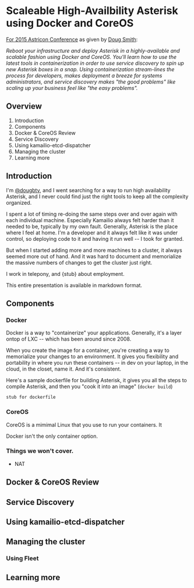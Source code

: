 # Scaleable High-Availbility Asterisk using Docker and CoreOS

[For 2015 Astricon Conference](http://www.asterisk.org/community/astricon-user-conference/sessions/scaleable-high-availbility-asterisk-using-docker-and) as given by [Doug Smith](http://www.asterisk.org/community/astricon-user-conference/speakers/douglas-smith):

*Reboot your infrastructure and deploy Asterisk in a highly-available and scalable fashion using Docker and CoreOS. You'll learn how to use the latest tools in containerization in order to use service discovery to spin up new Asterisk boxes in a snap. Using containerization stream-lines the process for developers, makes deployment a breeze for systems administrators, and service discovery makes "the good problems" like scaling up your business feel like "the easy problems".*

## Overview

1. Introduction
2. Components
3. Docker & CoreOS Review
4. Service Discovery
5. Using kamailio-etcd-dispatcher
6. Managing the cluster
7. Learning more

## Introduction

I'm [@dougbtv](https://twitter.com/dougbtv), and I went searching for a way to run high availability Asterisk, and I never could find just the right tools to keep all the complexity organized.

I spent a lot of timing re-doing the same steps over and over again with each individual machine. Especially Kamailio always felt harder than it needed to be, typically by my own fault. Generally, Asterisk is the place where I feel at home. I'm a developer and it always felt like it was under control, so deploying code to it and having it run well -- I took for granted.

But when I started adding more and more machines to a cluster, it always seemed more out of hand. And it was hard to document and memorialize the massive numbers of changes to get the cluster just right.

I work in telepony, and {stub} about employment.

This entire presentation is available in markdown format.

## Components

### Docker

Docker is a way to "containerize" your applications. Generally, it's a layer ontop of LXC -- which has been around since 2008.

When you create the image for a container, you're creating a way to memorialize your changes to an environment. It gives you flexibility and portability in where you run these containers -- in dev on your laptop, in the cloud, in the closet, name it. And it's consistent.

Here's a sample dockerfile for building Asterisk, it gives you all the steps to compile Asterisk, and then you "cook it into an image" (`docker build`)

```
stub for dockerfile
```

### CoreOS

CoreOS is a mimimal Linux that you use to run your containers. It

Docker isn't the only container option.

### Things we won't cover.

* NAT



## Docker & CoreOS Review
## Service Discovery
## Using kamailio-etcd-dispatcher
## Managing the cluster

### Using Fleet

## Learning more

